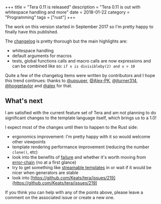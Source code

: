 +++
title = "Tera 0.11 is released"
description = "Tera 0.11 is out with whitespace handling and more"
date = 2018-01-22
category = "Programming"
tags = ["rust"]
+++

The work on this version started in September 2017 so I'm pretty happy to finally have this published.

The [changelog](https://github.com/Keats/tera/blob/master/CHANGELOG.md) is pretty thorough but the main
highlights are:

- whitespace handling
- default arguments for macros
- tests, global functions calls and macro calls are now expressions and can be combined like so: `if x is divisibleby(2) and x > 10`

Quite a few of the changelog items were written by contributors and I hope this trend continues: thanks
to [@upsuper](https://github.com/upsuper), [@Alex-PK](https://github.com/Alex-PK), [@jturner314](https://github.com/jturner314),
[@hoggetaylor](https://github.com/hoggetaylor) and [@alex](https://github.com/alex) for that.


## What's next

I am satisfied with the current feature set of Tera and am not planning to do significant changes
to the template language itself, which brings us to a 1.0!

I expect most of the changes until then to happen to the Rust side:

- ergonomics improvement: I'm pretty happy with it so would welcome other viewpoints
- template rendering performance improvement (reducing the number `clone()`, etc)
- look into the benefits of [failure](https://github.com/withoutboats/failure)
and whether it's worth moving from [error-chain](https://github.com/rust-lang-nursery/error-chain) (no at a first glance)
- try to get something like [streamable templates](https://github.com/Keats/tera/issues/211) in or wait if it would be nicer when generators are stable
- look into [https://github.com/Keats/tera/issues/219](https://github.com/Keats/tera/issues/219)

If you think you can help with any of the points above, please leave a comment on the associated issue or create a new one.
